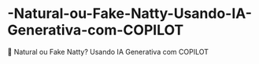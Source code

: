 # -Natural-ou-Fake-Natty-Usando-IA-Generativa-com-COPILOT
 Natural ou Fake Natty?  Usando IA Generativa com COPILOT
